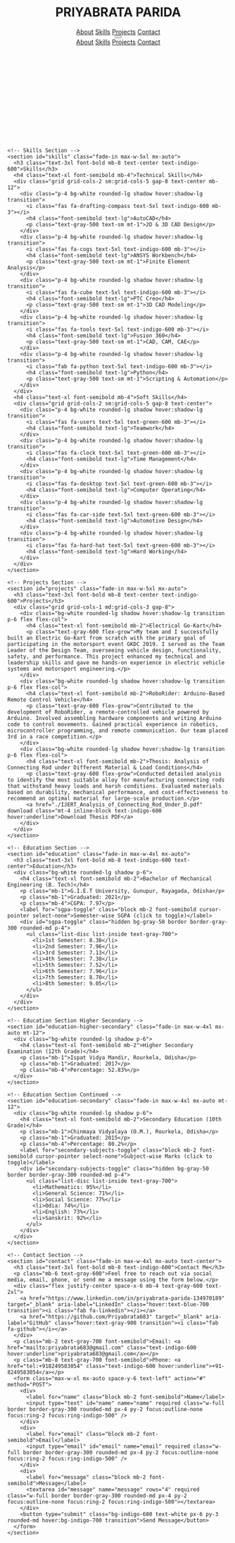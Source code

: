 <html lang="en">
<head>
  <meta charset="UTF-8" />
  <meta name="viewport" content="width=device-width, initial-scale=1" />
  <title>PRIYABRATA PARIDA - Portfolio</title>
  <link href="https://fonts.googleapis.com/css2?family=Inter:wght@400;600&display=swap" rel="stylesheet" />
  <link rel="stylesheet" href="https://cdnjs.cloudflare.com/ajax/libs/font-awesome/6.0.0-beta3/css/all.min.css" />
  <script src="https://cdn.tailwindcss.com"></script>
  <style>
    body {
      font-family: 'Inter', sans-serif;
    }
    .fade-in {
      animation: fadeIn 1s ease-in forwards;
      opacity: 0;
    }
    @keyframes fadeIn {
      to {
        opacity: 1;
      }
    }
  </style>
</head>
  <body class="bg-gradient-to-r from-indigo-100 via-purple-100 to-pink-100 text-gray-800">
  <header class="bg-white shadow-md sticky top-0 z-50">
    <div class="container mx-auto px-6 py-4 flex justify-between items-center">
      <h1 class="text-2xl font-bold text-indigo-600">PRIYABRATA PARIDA</h1>
      <nav class="space-x-6 text-gray-600 hidden md:flex">
        <a href="#about" class="hover:text-indigo-600 transition">About</a>
        <a href="#skills" class="hover:text-indigo-600 transition">Skills</a>
        <a href="#projects" class="hover:text-indigo-600 transition">Projects</a>
        <a href="#contact" class="hover:text-indigo-600 transition">Contact</a>
      </nav>
      <button id="menu-btn" class="md:hidden text-gray-600 focus:outline-none">
        <i class="fas fa-bars fa-lg"></i>
      </button>
    </div>
    <nav id="mobile-menu" class="hidden bg-white shadow-md md:hidden">
      <a href="#about" class="block px-6 py-3 border-b border-gray-200 hover:bg-indigo-50">About</a>
      <a href="#skills" class="block px-6 py-3 border-b border-gray-200 hover:bg-indigo-50">Skills</a>
      <a href="#projects" class="block px-6 py-3 border-b border-gray-200 hover:bg-indigo-50">Projects</a>
      <a href="#contact" class="block px-6 py-3 hover:bg-indigo-50">Contact</a>
    </nav>
  </header>

  <main class="container mx-auto px-6 py-12 space-y-20">
    <!-- About Section -->
    <section id="about" class="fade-in max-w-4xl mx-auto text-center">
      <h2 class="text-4xl font-extrabold mb-4 text-indigo-600">PRIYABRATA PARIDA</h2>
      <p class="text-lg text-gray-600 max-w-3xl mx-auto">
        Hello! I am PRIYABRATA PARIDA a Mechanical Engineering graduate with a strong focus on automotive design and hands-on project experience, including leading the design team for an Electric Go-Kart. Conducted research on optimizing connecting rod materials for durability and cost-effectiveness. A self-taught Python learner , actively expanding skills to combine mechanical systems with automation and software. Proficient in AutoCAD, PTC Creo, Fusion 360, and ANSYS.
      </p>
    </section>

    <!-- Skills Section -->
    <section id="skills" class="fade-in max-w-5xl mx-auto">
      <h3 class="text-3xl font-bold mb-8 text-center text-indigo-600">Skills</h3>
      <h4 class="text-xl font-semibold mb-4">Technical Skills</h4>
      <div class="grid grid-cols-2 sm:grid-cols-5 gap-8 text-center mb-12">
        <div class="p-4 bg-white rounded-lg shadow hover:shadow-lg transition">
          <i class="fas fa-drafting-compass text-5xl text-indigo-600 mb-3"></i>
          <h4 class="font-semibold text-lg">AutoCAD</h4>
          <p class="text-gray-500 text-sm mt-1">2D & 3D CAD Design</p>
        </div>
        <div class="p-4 bg-white rounded-lg shadow hover:shadow-lg transition">
          <i class="fas fa-cogs text-5xl text-indigo-600 mb-3"></i>
          <h4 class="font-semibold text-lg">ANSYS Workbench</h4>
          <p class="text-gray-500 text-sm mt-1">Finite Element Analysis</p>
        </div>
        <div class="p-4 bg-white rounded-lg shadow hover:shadow-lg transition">
          <i class="fas fa-cube text-5xl text-indigo-600 mb-3"></i>
          <h4 class="font-semibold text-lg">PTC Creo</h4>
          <p class="text-gray-500 text-sm mt-1">3D CAD Modeling</p>
        </div>
        <div class="p-4 bg-white rounded-lg shadow hover:shadow-lg transition">
          <i class="fas fa-tools text-5xl text-indigo-600 mb-3"></i>
          <h4 class="font-semibold text-lg">Fusion 360</h4>
          <p class="text-gray-500 text-sm mt-1">CAD, CAM, CAE</p>
        </div>
        <div class="p-4 bg-white rounded-lg shadow hover:shadow-lg transition">
          <i class="fab fa-python text-5xl text-indigo-600 mb-3"></i>
          <h4 class="font-semibold text-lg">Python</h4>
          <p class="text-gray-500 text-sm mt-1">Scripting & Automation</p>
        </div>
      </div>
      <h4 class="text-xl font-semibold mb-4">Soft Skills</h4>
      <div class="grid grid-cols-2 sm:grid-cols-5 gap-8 text-center">
        <div class="p-4 bg-white rounded-lg shadow hover:shadow-lg transition">
          <i class="fas fa-users text-5xl text-green-600 mb-3"></i>
          <h4 class="font-semibold text-lg">Teamwork</h4>
        </div>
        <div class="p-4 bg-white rounded-lg shadow hover:shadow-lg transition">
          <i class="fas fa-clock text-5xl text-green-600 mb-3"></i>
          <h4 class="font-semibold text-lg">Time Management</h4>
        </div>
        <div class="p-4 bg-white rounded-lg shadow hover:shadow-lg transition">
          <i class="fas fa-desktop text-5xl text-green-600 mb-3"></i>
          <h4 class="font-semibold text-lg">Computer Operating</h4>
        </div>
        <div class="p-4 bg-white rounded-lg shadow hover:shadow-lg transition">
          <i class="fas fa-car-side text-5xl text-green-600 mb-3"></i>
          <h4 class="font-semibold text-lg">Automotive Design</h4>
        </div>
        <div class="p-4 bg-white rounded-lg shadow hover:shadow-lg transition">
          <i class="fas fa-hard-hat text-5xl text-green-600 mb-3"></i>
          <h4 class="font-semibold text-lg">Hard Working</h4>
        </div>
      </div>
    </section>

    <!-- Projects Section -->
    <section id="projects" class="fade-in max-w-5xl mx-auto">
      <h3 class="text-3xl font-bold mb-8 text-center text-indigo-600">Projects</h3>
      <div class="grid grid-cols-1 md:grid-cols-3 gap-8">
        <div class="bg-white rounded-lg shadow hover:shadow-lg transition p-6 flex flex-col">
          <h4 class="text-xl font-semibold mb-2">Electrical Go-Kart</h4>
          <p class="text-gray-600 flex-grow">My team and I successfully built an Electric Go-Kart from scratch with the primary goal of participating in the motorsport event GKDC 2019. I served as the Team Leader of the Design Team, overseeing vehicle design, functionality, safety, and performance. This project enhanced my technical and leadership skills and gave me hands-on experience in electric vehicle systems and motorsport engineering.</p>
        </div>
        <div class="bg-white rounded-lg shadow hover:shadow-lg transition p-6 flex flex-col">
          <h4 class="text-xl font-semibold mb-2">RoboRider: Arduino-Based Remote Control Vehicle</h4>
          <p class="text-gray-600 flex-grow">Contributed to the development of RoboRider, a remote-controlled vehicle powered by Arduino. Involved assembling hardware components and writing Arduino code to control movements. Gained practical experience in robotics, microcontroller programming, and remote communication. Our team placed 3rd in a race competition.</p>
        </div>
        <div class="bg-white rounded-lg shadow hover:shadow-lg transition p-6 flex flex-col">
          <h4 class="text-xl font-semibold mb-2">Thesis: Analysis of Connecting Rod under Different Material & Load Conditions</h4>
          <p class="text-gray-600 flex-grow">Conducted detailed analysis to identify the most suitable alloy for manufacturing connecting rods that withstand heavy loads and harsh conditions. Evaluated materials based on durability, mechanical performance, and cost-effectiveness to recommend an optimal material for large-scale production.</p>
          <a href="./IJERT_Analysis_of_Connecting_Rod_Under_D.pdf" download class="mt-4 inline-block text-indigo-600 hover:underline">Download Thesis PDF</a>
        </div>
      </div>
    </section>

    <!-- Education Section -->
    <section id="education" class="fade-in max-w-4xl mx-auto">
      <h3 class="text-3xl font-bold mb-8 text-indigo-600 text-center">Education</h3>
      <div class="bg-white rounded-lg shadow p-6">
        <h4 class="text-xl font-semibold mb-2">Bachelor of Mechanical Engineering (B. Tech)</h4>
        <p class="mb-1">G.I.E.T University, Gunupur, Rayagada, Odisha</p>
        <p class="mb-1">Graduated: 2021</p>
        <p class="mb-4">CGPA: 7.97</p>
        <label for="sgpa-toggle" class="block mb-2 font-semibold cursor-pointer select-none">Semester-wise SGPA (click to toggle)</label>
        <div id="sgpa-toggle" class="hidden bg-gray-50 border border-gray-300 rounded-md p-4">
          <ul class="list-disc list-inside text-gray-700">
            <li>1st Semester: 8.38</li>
            <li>2nd Semester: 7.96</li>
            <li>3rd Semester: 7.13</li>
            <li>4th Semester: 7.38</li>
            <li>5th Semester: 7.52</li>
            <li>6th Semester: 7.96</li>
            <li>7th Semester: 8.70</li>
            <li>8th Semester: 9.05</li>
          </ul>
        </div>
      </div>
    </section>

    <!-- Education Section Higher Secondary -->
    <section id="education-higher-secondary" class="fade-in max-w-4xl mx-auto mt-12">
      <div class="bg-white rounded-lg shadow p-6">
        <h4 class="text-xl font-semibold mb-2">Higher Secondary Examination (12th Grade)</h4>
        <p class="mb-1">Ispat Vidya Mandir, Rourkela, Odisha</p>
        <p class="mb-1">Graduated: 2017</p>
        <p class="mb-4">Percentage: 52.83%</p>
      </div>
    </section>

    <!-- Education Section Continued -->
    <section id="education-secondary" class="fade-in max-w-4xl mx-auto mt-12">
      <div class="bg-white rounded-lg shadow p-6">
        <h4 class="text-xl font-semibold mb-2">Secondary Education (10th Grade)</h4>
        <p class="mb-1">Chinmaya Vidyalaya (O.M.), Rourkela, Odisha</p>
        <p class="mb-1">Graduated: 2015</p>
        <p class="mb-4">Percentage: 80.2%</p>
        <label for="secondary-subjects-toggle" class="block mb-2 font-semibold cursor-pointer select-none">Subject-wise Marks (click to toggle)</label>
        <div id="secondary-subjects-toggle" class="hidden bg-gray-50 border border-gray-300 rounded-md p-4">
          <ul class="list-disc list-inside text-gray-700">
            <li>Mathematics: 95%</li>
            <li>General Science: 71%</li>
            <li>Social Science: 77%</li>
            <li>Odia: 74%</li>
            <li>English: 73%</li>
            <li>Sanskrit: 92%</li>
          </ul>
        </div>
      </div>
    </section>

    <!-- Contact Section -->
    <section id="contact" class="fade-in max-w-4xl mx-auto text-center">
      <h3 class="text-3xl font-bold mb-8 text-indigo-600">Contact Me</h3>
      <p class="mb-6 text-gray-600">Feel free to reach out via social media, email, phone, or send me a message using the form below.</p>
      <div class="flex justify-center space-x-6 mb-4 text-gray-600 text-2xl">
        <a href="https://www.linkedin.com/in/priyabrata-parida-134970189" target="_blank" aria-label="LinkedIn" class="hover:text-blue-700 transition"><i class="fab fa-linkedin"></i></a>
        <a href="https://github.com/Priyabrata683" target="_blank" aria-label="GitHub" class="hover:text-gray-900 transition"><i class="fab fa-github"></i></a>
      </div>
      <p class="mb-2 text-gray-700 font-semibold">Email: <a href="mailto:priyabrata683@gmail.com" class="text-indigo-600 hover:underline">priyabrata683@gmail.com</a></p>
      <p class="mb-8 text-gray-700 font-semibold">Phone: <a href="tel:+918249583054" class="text-indigo-600 hover:underline">+91-8249583054</a></p>
      <form class="max-w-xl mx-auto space-y-6 text-left" action="#" method="POST">
        <div>
          <label for="name" class="block mb-2 font-semibold">Name</label>
          <input type="text" id="name" name="name" required class="w-full border border-gray-300 rounded-md px-4 py-2 focus:outline-none focus:ring-2 focus:ring-indigo-500" />
        </div>
        <div>
          <label for="email" class="block mb-2 font-semibold">Email</label>
          <input type="email" id="email" name="email" required class="w-full border border-gray-300 rounded-md px-4 py-2 focus:outline-none focus:ring-2 focus:ring-indigo-500" />
        </div>
        <div>
          <label for="message" class="block mb-2 font-semibold">Message</label>
          <textarea id="message" name="message" rows="4" required class="w-full border border-gray-300 rounded-md px-4 py-2 focus:outline-none focus:ring-2 focus:ring-indigo-500"></textarea>
        </div>
        <button type="submit" class="bg-indigo-600 text-white px-6 py-3 rounded-md hover:bg-indigo-700 transition">Send Message</button>
      </form>
    </section>

  </main>


  <script>
    const menuBtn = document.getElementById('menu-btn');
    const mobileMenu = document.getElementById('mobile-menu');

    menuBtn.addEventListener('click', () => {
      mobileMenu.classList.toggle('hidden');
    });

    // Toggle SGPA visibility
    const sgpaLabel = document.querySelector('label[for="sgpa-toggle"]');
    const sgpaDiv = document.getElementById('sgpa-toggle');
    sgpaLabel.addEventListener('click', () => {
      sgpaDiv.classList.toggle('hidden');
    });

    // Toggle Secondary subjects visibility
    const secondaryLabel = document.querySelector('label[for="secondary-subjects-toggle"]');
    const secondaryDiv = document.getElementById('secondary-subjects-toggle');
    secondaryLabel.addEventListener('click', () => {
      secondaryDiv.classList.toggle('hidden');
    });
  </script>
</body>
</html>
